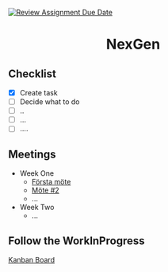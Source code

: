 [![Review Assignment Due Date](https://classroom.github.com/assets/deadline-readme-button-22041afd0340ce965d47ae6ef1cefeee28c7c493a6346c4f15d667ab976d596c.svg)](https://classroom.github.com/a/9024RRcp)

 # <p style="text-align:center">NexGen</p> 

 ## Checklist 
 
- [x] Create task
- [ ] Decide what to do
- [ ] ..
- [ ] ...
- [ ] ....

 ## Meetings
- Week One
  - [Första möte](https://www.notion.so/chasacademy/F-rsta-M-te-1d8f0887350845e68b41f6c22520b378)
  - [Möte #2](https://www.notion.so/chasacademy/M-te-2-353d260e86b9431fb6b947ea92e3ff1a?pvs=4)
  - ...
- Week Two
  - ... 
 

 ## Follow the WorkInProgress 
[Kanban Board](https://github.com/orgs/chas-academy/projects/126)

